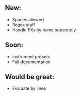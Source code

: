 ## New:

- Spaces allowed
- Regex stuff
- Handle FXs by name separately

## Soon:

- Instrument presets 
- Full documentation

## Would be great:

- Evaluate by lines
